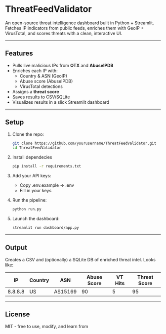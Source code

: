 # ThreatFeedValidator

An open-source threat intelligence dashboard built in Python + Streamlit. Fetches IP indicators from public feeds, enriches them with GeoIP + VirusTotal, and scores threats with a clean, interactive UI.

---

## Features

- Pulls live malicious IPs from **OTX** and **AbuseIPDB**
- Enriches each IP with:
  - Country & ASN (GeoIP)
  - Abuse score (AbuseIPDB)
  - VirusTotal detections
- Assigns a **threat score**
- Saves results to CSV/SQLite
- Visualizes results in a slick Streamlit dashboard

---

## Setup

1. Clone the repo:
   ```bash
   git clone https://github.com/yourusername/ThreatFeedValidator.git
   cd ThreatFeedValidator

2. Install dependecies
   ```bash
   pip install -r requirements.txt

3. Add your API keys:
   - Copy .env.example -> .env
   - Fill in your keys
  
4. Run the pipeline:
   ```bash
   python run.py

5. Launch the dashboard:
   ```bash
   streamlit run dashboard/app.py

---

## Output
Creates a CSV and (optionally) a SQLite DB of enriched threat intel. Looks like:

| IP       | Country | ASN      | Abuse Score | VT Hits | Threat Score |
|----------|---------|----------|-------------|---------|---------------|
| 8.8.8.8  | US      | AS15169  | 90          | 5       | 95            |

---

## License
MIT - free to use, modify, and learn from
